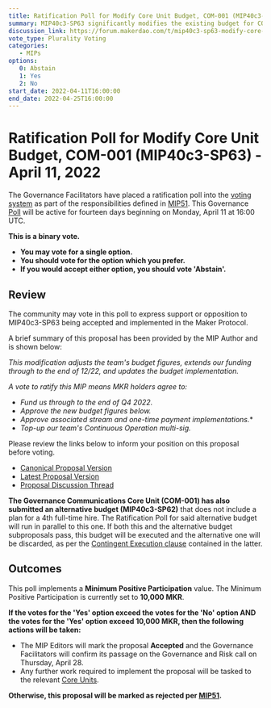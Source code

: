 ```yaml
---
title: Ratification Poll for Modify Core Unit Budget, COM-001 (MIP40c3-SP63) - April 11, 2022
summary: MIP40c3-SP63 significantly modifies the existing budget for COM-001, adding a fourth FTE, and extends funding to the end of December 2022. The passing of this proposal is contingent on the passing of SP62, a parallel budget proposal.
discussion_link: https://forum.makerdao.com/t/mip40c3-sp63-modify-core-unit-budget-com-001/13654/1
vote_type: Plurality Voting
categories:
   - MIPs
options:
   0: Abstain
   1: Yes
   2: No
start_date: 2022-04-11T16:00:00
end_date: 2022-04-25T16:00:00
---
```

# Ratification Poll for Modify Core Unit Budget, COM-001 (MIP40c3-SP63) - April 11, 2022

The Governance Facilitators have placed a ratification poll into the [voting system](https://vote.makerdao.com/polling) as part of the responsibilities defined in [MIP51](https://mips.makerdao.com/mips/details/MIP51). This Governance [Poll](https://community-development.makerdao.com/en/learn/governance/on-chain-gov) will be active for fourteen days beginning on Monday, April 11 at 16:00 UTC.

**This is a binary vote.** 
- **You may vote for a single option.** 
- **You should vote for the option which you prefer.**
- **If you would accept either option, you should vote 'Abstain'.**

## Review

The community may vote in this poll to express support or opposition to MIP40c3-SP63 being accepted and implemented in the Maker Protocol.

A brief summary of this proposal has been provided by the MIP Author and is shown below:

*This modification adjusts the team's budget figures, extends our funding through to the end of 12/22, and updates the budget implementation.*

*A vote to ratify this MIP means MKR holders agree to:*

- *Fund us through to the end of Q4 2022.*
- *Approve the new budget figures below.*
- *Approve associated stream and one-time payment implementations.**
- *Top-up our team's Continuous Operation multi-sig.*

Please review the links below to inform your position on this proposal before voting.
* [Canonical Proposal Version](https://github.com/makerdao/mips/blob/afec510800800ad47c110e88a53bfb39872e4801/MIP40/MIP40c3-Subproposals/MIP40c3-SP63.md)
* [Latest Proposal Version](https://mips.makerdao.com/mips/details/MIP40c3SP63)
* [Proposal Discussion Thread](https://forum.makerdao.com/t/mip40c3-sp63-modify-core-unit-budget-com-001/13654/1)

**The Governance Communications Core Unit (COM-001) has also submitted an alternative budget (MIP40c3-SP62)** that does not include a plan for a 4th full-time hire. The Ratification Poll for said alternative budget will run in parallel to this one. If both this and the alternative budget subproposals pass, this budget will be executed and the alternative one will be discarded, as per the [Contingent Execution clause](https://github.com/makerdao/mips/blob/a986f68a7eee495ea838d21f5f626a23fd94065b/MIP40/MIP40c3-Subproposals/MIP40c3-SP62.md#contingent-execution) contained in the latter.

## Outcomes

This poll implements a **Minimum Positive Participation** value. The Minimum Positive Participation is currently set to **10,000 MKR**.

**If the votes for the 'Yes' option exceed the votes for the 'No' option AND the votes for the 'Yes' option exceed 10,000 MKR, then the following actions will be taken:**
* The MIP Editors will mark the proposal **Accepted** and the Governance Facilitators will confirm its passage on the Governance and Risk call on Thursday, April 28.
* Any further work required to implement the proposal will be tasked to the relevant [Core Units](https://mips.makerdao.com/mips/details/MIP38#mip38c2-core-unit-state).

**Otherwise, this proposal will be marked as rejected per [MIP51](https://mips.makerdao.com/mips/details/MIP51#mip51c2-ratification-poll).**
